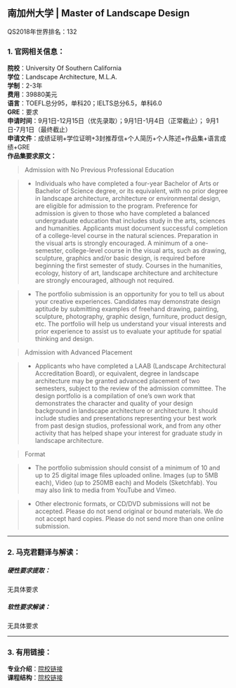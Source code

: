 ## 南加州大学 | Master of Landscape Design

QS2018年世界排名：132  

### 1. 官网相关信息：

**院校**：University Of Southern California      
**学位**：Landscape Architecture, M.L.A.   
**学制**：2-3年  
**费用**：39880美元  
**语言**：TOEFL总分95，单科20；IELTS总分6.5，单科6.0  
**GRE**：要求  
**申请时间**：9月1日-12月15日（优先录取）；9月1日-1月4日（正常截止）；  9月1日-7月1日（最终截止）   
**申请文件**：成绩证明+学位证明+3封推荐信+个人简历+个人陈述+作品集+语言成绩+GRE  
**作品集要求原文：**   


> Admission with No Previous Professional Education

> -	Individuals who have completed a four-year Bachelor of Arts or Bachelor of Science degree, or its equivalent, with no prior degree in landscape architecture, architecture or environmental design, are eligible for admission to the program. Preference for admission is given to those who have completed a balanced undergraduate education that includes study in the arts, sciences and humanities. Applicants must document successful completion of a college-level course in the natural sciences. Preparation in the visual arts is strongly encouraged. A minimum of a one-semester, college-level course in the visual arts, such as drawing, sculpture, graphics and/or basic design, is required before beginning the first semester of study. Courses in the humanities, ecology, history of art, landscape architecture and architecture are strongly encouraged, although not required. 

> -	The portfolio submission is an opportunity for you to tell us about your creative experiences.  Candidates may demonstrate design aptitude by submitting examples of freehand drawing, painting, sculpture, photography, graphic design, furniture, product design, etc. The portfolio will help us understand your visual interests and prior experience to assist us to evaluate your aptitude for spatial thinking and design.

> Admission with Advanced Placement 

> -	Applicants who have completed a LAAB (Landscape Architectural Accreditation Board), or equivalent, degree in landscape architecture may be granted advanced placement of two semesters, subject to the review of the admission committee.  The design portfolio is a compilation of one’s own work that demonstrates the character and quality of your design background in landscape architecture or architecture. It should include studies and presentations representing your best work from past design studios, professional work, and from any other activity that has helped shape your interest for graduate study in landscape architecture.

> Format

> -	The portfolio submission should consist of a minimum of 10 and up to 25 digital image files uploaded online.  Images (up to 5MB each), Video (up to 250MB each) and Models (Sketchfab). You may also link to media from YouTube and Vimeo.

> -	Other electronic formats, or CD/DVD submissions will not be accepted. Please do not send original or bound materials.  We do not accept hard copies.  Please do not send more than one online submission.







---


### 2. 马克君翻译与解读：

##### 硬性要求提取：
无具体要求


##### 软性要求解读：
无具体要求


---


### 3. 有用链接：

**专业介绍**：[院校链接](https://arch.usc.edu/master-of-landscape-architecture-and-urbanism)  
**课程结构**：[院校链接](https://arch.usc.edu/master-of-landscape-architecture-and-urbanism)